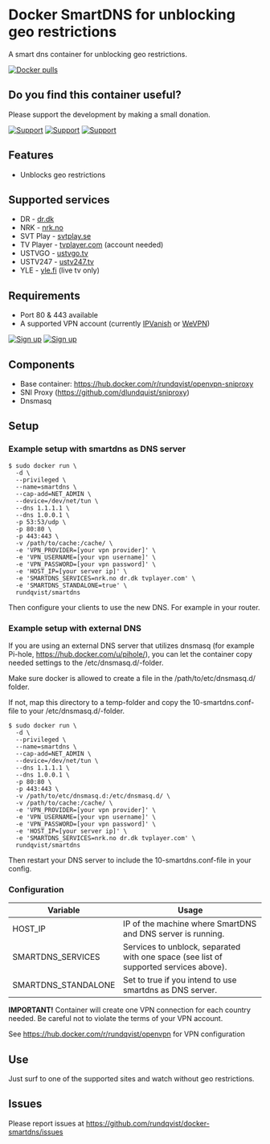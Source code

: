 # Docker SmartDNS for unblocking geo restrictions
A smart dns container for unblocking geo restrictions.

[![Docker pulls](https://img.shields.io/docker/pulls/rundqvist/smartdns.svg)](https://hub.docker.com/r/rundqvist/smartdns)

## Do you find this container useful? 
Please support the development by making a small donation.

[![Support](https://img.shields.io/badge/support-Flattr-brightgreen)](https://flattr.com/@rundqvist)
[![Support](https://img.shields.io/badge/support-Buy%20me%20a%20coffee-orange)](https://www.buymeacoffee.com/rundqvist)
[![Support](https://img.shields.io/badge/support-PayPal-blue)](https://www.paypal.com/cgi-bin/webscr?cmd=_s-xclick&hosted_button_id=SZ7J9JL9P5DGE&source=url)

## Features
* Unblocks geo restrictions

## Supported services
* DR - [dr.dk](https://www.dr.dk/drtv/)
* NRK - [nrk.no](https://tv.nrk.no)
* SVT Play - [svtplay.se](https://svtplay.se)
* TV Player - [tvplayer.com](https://tvplayer.com/) (account needed)
* USTVGO - [ustvgo.tv](https://ustvgo.tv)
* USTV247 - [ustv247.tv](https://ustv247.tv)
* YLE - [yle.fi](https://areena.yle.fi/tv) (live tv only)

## Requirements
* Port 80 & 443 available
* A supported VPN account (currently [IPVanish](https://www.ipvanish.com/?a_bid=48f95966&a_aid=5f3eb2f0be07f) or [WeVPN](https://www.wevpn.com/aff/rundqvist))

[![Sign up](https://img.shields.io/badge/sign_up-IPVanish_VPN-6fbc44)](https://www.ipvanish.com/?a_bid=48f95966&a_aid=5f3eb2f0be07f)
[![Sign up](https://img.shields.io/badge/sign_up-WeVPN-e33866)](https://www.wevpn.com/aff/rundqvist)

## Components
* Base container: https://hub.docker.com/r/rundqvist/openvpn-sniproxy
* SNI Proxy (https://github.com/dlundquist/sniproxy)
* Dnsmasq

## Setup

### Example setup with smartdns as DNS server

```
$ sudo docker run \
  -d \
  --privileged \
  --name=smartdns \
  --cap-add=NET_ADMIN \
  --device=/dev/net/tun \
  --dns 1.1.1.1 \
  --dns 1.0.0.1 \
  -p 53:53/udp \
  -p 80:80 \
  -p 443:443 \
  -v /path/to/cache:/cache/ \
  -e 'VPN_PROVIDER=[your vpn provider]' \
  -e 'VPN_USERNAME=[your vpn username]' \
  -e 'VPN_PASSWORD=[your vpn password]' \
  -e 'HOST_IP=[your server ip]' \
  -e 'SMARTDNS_SERVICES=nrk.no dr.dk tvplayer.com' \
  -e 'SMARTDNS_STANDALONE=true' \
  rundqvist/smartdns
```

Then configure your clients to use the new DNS. For example in your router.

### Example setup with external DNS
If you are using an external DNS server that utilizes dnsmasq (for example Pi-hole, https://hub.docker.com/u/pihole/), you can let the container copy needed settings to the /etc/dnsmasq.d/-folder.

Make sure docker is allowed to create a file in the /path/to/etc/dnsmasq.d/ folder.

If not, map this directory to a temp-folder and copy the 10-smartdns.conf-file to your /etc/dnsmasq.d/-folder.

```
$ sudo docker run \
  -d \
  --privileged \
  --name=smartdns \
  --cap-add=NET_ADMIN \
  --device=/dev/net/tun \
  --dns 1.1.1.1 \
  --dns 1.0.0.1 \
  -p 80:80 \
  -p 443:443 \
  -v /path/to/etc/dnsmasq.d:/etc/dnsmasq.d/ \
  -v /path/to/cache:/cache/ \
  -e 'VPN_PROVIDER=[your vpn provider]' \
  -e 'VPN_USERNAME=[your vpn username]' \
  -e 'VPN_PASSWORD=[your vpn password]' \
  -e 'HOST_IP=[your server ip]' \
  -e 'SMARTDNS_SERVICES=nrk.no dr.dk tvplayer.com' \
  rundqvist/smartdns
```

Then restart your DNS server to include the 10-smartdns.conf-file in your config.

### Configuration
| Variable | Usage |
|----------|-------|
| HOST_IP | IP of the machine where SmartDNS and DNS server is running. |
| SMARTDNS_SERVICES | Services to unblock, separated with one space (see list of supported services above). |
| SMARTDNS_STANDALONE | Set to true if you intend to use smartdns as DNS server.

**IMPORTANT!** Container will create one VPN connection for each country needed. Be careful not to violate the terms of your VPN account.

See https://hub.docker.com/r/rundqvist/openvpn for VPN configuration

## Use
Just surf to one of the supported sites and watch without geo restrictions.

## Issues
Please report issues at https://github.com/rundqvist/docker-smartdns/issues
